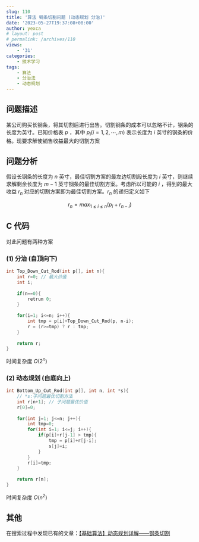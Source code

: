 ```yaml
---
slug: 110
title: '算法 钢条切割问题 (动态规划 分治)'
date: '2023-05-27T19:37:08+08:00'
author: yexca
# layout: post
# permalink: /archives/110
views:
    - '31'
categories:
    - 技术学习
tags:
    - 算法
    - 分治法
    - 动态规划
---
```


## 问题描述

某公司购买长钢条，将其切割后进行出售。切割钢条的成本可以忽略不计，钢条的长度为英寸。已知价格表 $p$ ，其中 $p_{i}(i=1,2,\cdots,m)$ 表示长度为 $i$ 英寸的钢条的价格。现要求解使销售收益最大的切割方案

## 问题分析

假设长钢条的长度为 $n$ 英寸，最佳切割方案的最左边切割段长度为 $i$ 英寸，则继续求解剩余长度为 $m-1$ 英寸钢条的最佳切割方案。考虑所以可能的 $i$ ，得到的最大收益 $r_{n}$ 对应的切割方案即为最佳切割方案。$r_{n}$ 的递归定义如下

$$
r_{n}=max_{1\le i \le n}(p_{i}+r_{n-i})
$$

## C 代码

对此问题有两种方案

### (1) 分治 (自顶向下)

```c
int Top_Down_Cut_Rod(int p[], int n){
    int r=0; // 最大价值
    int i;
    
    if(n==0){
        retrun 0;
    }
    
    for(i=1; i<=n; i++){
        int tmp = p[i]+Top_Down_Cut_Rod(p, n-i);
        r = (r>=tmp) ? r : tmp;
    }
    
    return r;
}
```

时间复杂度 $O(2^{n})$

### (2) 动态规划 (自底向上)

```c
int Bottom_Up_Cut_Rod(int p[], int n, int *s){
    // *s:子问题最优切割方法
    int r[n+1]; // 子问题最优价值
    r[0]=0;
    
    for(int j=1; j<=n; j++){
        int tmp=0;
        for(int i=1; i<=j; i++){
            if(p[i]+r[j-1] > tmp){
                tmp = p[i]+r[j-i];
                s[j]=i;
            }
        }
        r[i]=tmp;
    }
    
    return r[n];
}
```

时间复杂度 $O(n^{2})$

## 其他

在搜索过程中发现已有的文章：[【基础算法】动态规划详解——钢条切割](https://zhuanlan.zhihu.com/p/70763958)
